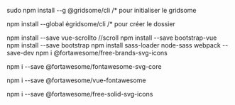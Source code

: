 sudo npm install --g @gridsome/cli /* pour initialiser le gridsome

npm install --global égridsome/cli /* pour créer le dossier


npm install --save vue-scrollto  //scroll
npm install --save bootstrap-vue
npm install --save bootstrap
npm install sass-loader node-sass webpack --save-dev
npm i @fortawesome/free-brands-svg-icons

npm i --save @fortawesome/fontawesome-svg-core

npm i --save @fortawesome/vue-fontawesome

npm i --save @fortawesome/free-solid-svg-icons